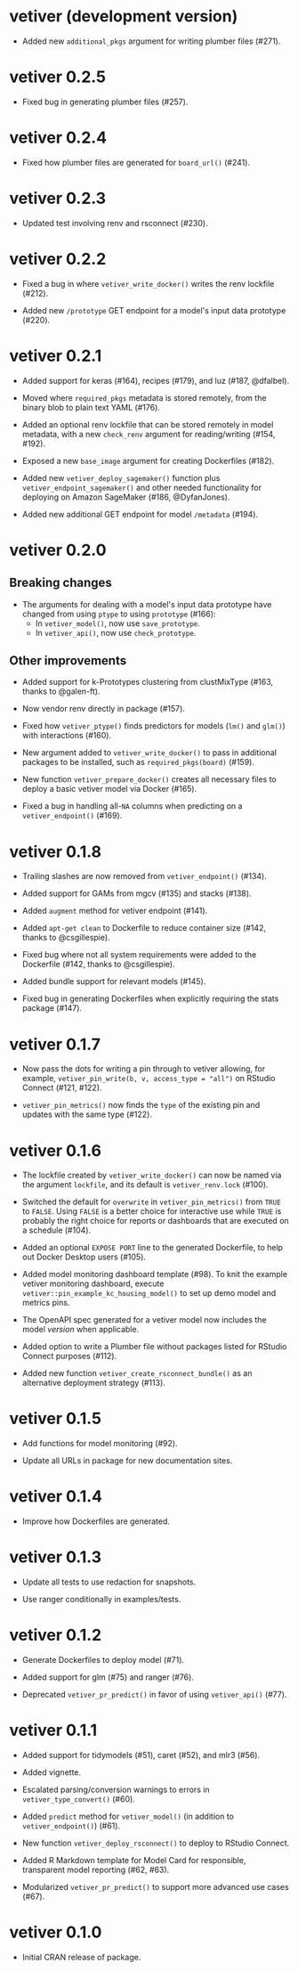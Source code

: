 # vetiver (development version)

* Added new `additional_pkgs` argument for writing plumber files (#271).

# vetiver 0.2.5

* Fixed bug in generating plumber files (#257).

# vetiver 0.2.4

* Fixed how plumber files are generated for `board_url()` (#241).

# vetiver 0.2.3

* Updated test involving renv and rsconnect (#230).

# vetiver 0.2.2

* Fixed a bug in where `vetiver_write_docker()` writes the renv lockfile (#212).

* Added new `/prototype` GET endpoint for a model's input data prototype (#220).

# vetiver 0.2.1

* Added support for keras (#164), recipes (#179), and luz (#187, @dfalbel).

* Moved where `required_pkgs` metadata is stored remotely, from the binary blob to plain text YAML (#176).

* Added an optional renv lockfile that can be stored remotely in model metadata, with a new `check_renv` argument for reading/writing (#154, #192).

* Exposed a new `base_image` argument for creating Dockerfiles (#182).

* Added new `vetiver_deploy_sagemaker()` function plus `vetiver_endpoint_sagemaker()` and other needed functionality for deploying on Amazon SageMaker (#186, @DyfanJones).

* Added new additional GET endpoint for model `/metadata` (#194).

# vetiver 0.2.0

## Breaking changes

* The arguments for dealing with a model's input data prototype have changed from using `ptype` to using `prototype` (#166): 
    * In `vetiver_model()`, now use `save_prototype`.
    * In `vetiver_api()`, now use `check_prototype`.

## Other improvements

* Added support for k-Prototypes clustering from clustMixType (#163, thanks to @galen-ft).

* Now vendor renv directly in package (#157).

* Fixed how `vetiver_ptype()` finds predictors for models (`lm()` and `glm()`) with interactions (#160).

* New argument added to `vetiver_write_docker()` to pass in additional packages to be installed, such as `required_pkgs(board)` (#159).

* New function `vetiver_prepare_docker()` creates all necessary files to deploy a basic vetiver model via Docker (#165).

* Fixed a bug in handling all-`NA` columns when predicting on a `vetiver_endpoint()` (#169).

# vetiver 0.1.8

* Trailing slashes are now removed from `vetiver_endpoint()` (#134).

* Added support for GAMs from mgcv (#135) and stacks (#138).

* Added `augment` method for vetiver endpoint (#141).

* Added `apt-get clean` to Dockerfile to reduce container size (#142, thanks to @csgillespie).

* Fixed bug where not all system requirements were added to the Dockerfile (#142, thanks to @csgillespie).

* Added bundle support for relevant models (#145).

* Fixed bug in generating Dockerfiles when explicitly requiring the stats package (#147).

# vetiver 0.1.7

* Now pass the dots for writing a pin through to vetiver allowing, for example, `vetiver_pin_write(b, v, access_type = "all")` on RStudio Connect (#121, #122).

* `vetiver_pin_metrics()` now finds the `type` of the existing pin and updates with the same type (#122).

# vetiver 0.1.6

* The lockfile created by `vetiver_write_docker()` can now be named via the argument `lockfile`, and its default is `vetiver_renv.lock` (#100).

* Switched the default for `overwrite` in `vetiver_pin_metrics()` from `TRUE` to `FALSE`. Using `FALSE` is a better choice for interactive use while `TRUE` is probably the right choice for reports or dashboards that are executed on a schedule (#104).

* Added an optional `EXPOSE PORT` line to the generated Dockerfile, to help out Docker Desktop users (#105).

* Added model monitoring dashboard template (#98). To knit the example vetiver monitoring dashboard, execute `vetiver::pin_example_kc_housing_model()` to set up demo model and metrics pins.

* The OpenAPI spec generated for a vetiver model now includes the model _version_ when applicable.

* Added option to write a Plumber file without packages listed for RStudio Connect purposes (#112).

* Added new function `vetiver_create_rsconnect_bundle()` as an alternative deployment strategy (#113).

# vetiver 0.1.5

* Add functions for model monitoring (#92).

* Update all URLs in package for new documentation sites.

# vetiver 0.1.4

* Improve how Dockerfiles are generated.

# vetiver 0.1.3

* Update all tests to use redaction for snapshots.

* Use ranger conditionally in examples/tests.

# vetiver 0.1.2

* Generate Dockerfiles to deploy model (#71).

* Added support for glm (#75) and ranger (#76).

* Deprecated `vetiver_pr_predict()` in favor of using `vetiver_api()` (#77).

# vetiver 0.1.1

* Added support for tidymodels (#51), caret (#52), and mlr3 (#56).

* Added vignette.

* Escalated parsing/conversion warnings to errors in `vetiver_type_convert()` (#60).

* Added `predict` method for `vetiver_model()` (in addition to `vetiver_endpoint()`) (#61).

* New function `vetiver_deploy_rsconnect()` to deploy to RStudio Connect.

* Added R Markdown template for Model Card for responsible, transparent model reporting (#62, #63).

* Modularized `vetiver_pr_predict()` to support more advanced use cases (#67).

# vetiver 0.1.0

* Initial CRAN release of package.
